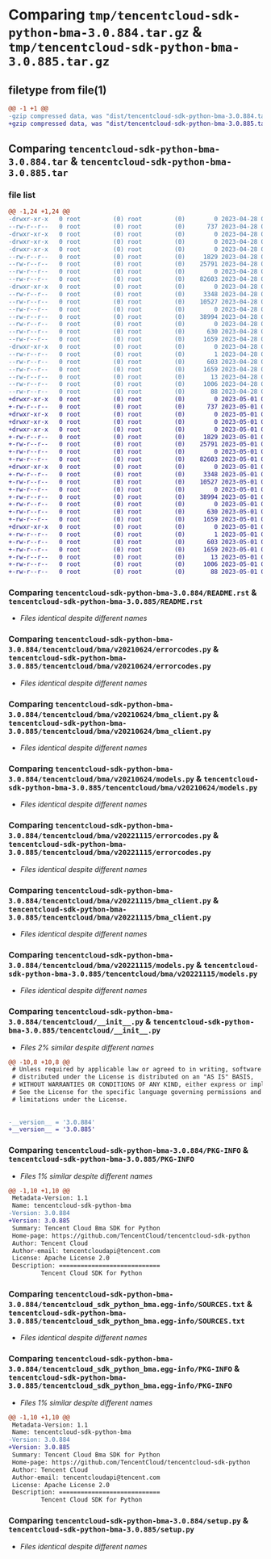# Comparing `tmp/tencentcloud-sdk-python-bma-3.0.884.tar.gz` & `tmp/tencentcloud-sdk-python-bma-3.0.885.tar.gz`

## filetype from file(1)

```diff
@@ -1 +1 @@
-gzip compressed data, was "dist/tencentcloud-sdk-python-bma-3.0.884.tar", last modified: Fri Apr 28 02:05:51 2023, max compression
+gzip compressed data, was "dist/tencentcloud-sdk-python-bma-3.0.885.tar", last modified: Mon May  1 00:28:52 2023, max compression
```

## Comparing `tencentcloud-sdk-python-bma-3.0.884.tar` & `tencentcloud-sdk-python-bma-3.0.885.tar`

### file list

```diff
@@ -1,24 +1,24 @@
-drwxr-xr-x   0 root         (0) root         (0)        0 2023-04-28 02:05:51.000000 tencentcloud-sdk-python-bma-3.0.884/
--rw-r--r--   0 root         (0) root         (0)      737 2023-04-28 02:05:51.000000 tencentcloud-sdk-python-bma-3.0.884/README.rst
-drwxr-xr-x   0 root         (0) root         (0)        0 2023-04-28 02:05:51.000000 tencentcloud-sdk-python-bma-3.0.884/tencentcloud/
-drwxr-xr-x   0 root         (0) root         (0)        0 2023-04-28 02:05:51.000000 tencentcloud-sdk-python-bma-3.0.884/tencentcloud/bma/
-drwxr-xr-x   0 root         (0) root         (0)        0 2023-04-28 02:05:51.000000 tencentcloud-sdk-python-bma-3.0.884/tencentcloud/bma/v20210624/
--rw-r--r--   0 root         (0) root         (0)     1829 2023-04-28 02:05:51.000000 tencentcloud-sdk-python-bma-3.0.884/tencentcloud/bma/v20210624/errorcodes.py
--rw-r--r--   0 root         (0) root         (0)    25791 2023-04-28 02:05:51.000000 tencentcloud-sdk-python-bma-3.0.884/tencentcloud/bma/v20210624/bma_client.py
--rw-r--r--   0 root         (0) root         (0)        0 2023-04-28 02:05:51.000000 tencentcloud-sdk-python-bma-3.0.884/tencentcloud/bma/v20210624/__init__.py
--rw-r--r--   0 root         (0) root         (0)    82603 2023-04-28 02:05:51.000000 tencentcloud-sdk-python-bma-3.0.884/tencentcloud/bma/v20210624/models.py
-drwxr-xr-x   0 root         (0) root         (0)        0 2023-04-28 02:05:51.000000 tencentcloud-sdk-python-bma-3.0.884/tencentcloud/bma/v20221115/
--rw-r--r--   0 root         (0) root         (0)     3348 2023-04-28 02:05:51.000000 tencentcloud-sdk-python-bma-3.0.884/tencentcloud/bma/v20221115/errorcodes.py
--rw-r--r--   0 root         (0) root         (0)    10527 2023-04-28 02:05:51.000000 tencentcloud-sdk-python-bma-3.0.884/tencentcloud/bma/v20221115/bma_client.py
--rw-r--r--   0 root         (0) root         (0)        0 2023-04-28 02:05:51.000000 tencentcloud-sdk-python-bma-3.0.884/tencentcloud/bma/v20221115/__init__.py
--rw-r--r--   0 root         (0) root         (0)    38994 2023-04-28 02:05:51.000000 tencentcloud-sdk-python-bma-3.0.884/tencentcloud/bma/v20221115/models.py
--rw-r--r--   0 root         (0) root         (0)        0 2023-04-28 02:05:51.000000 tencentcloud-sdk-python-bma-3.0.884/tencentcloud/bma/__init__.py
--rw-r--r--   0 root         (0) root         (0)      630 2023-04-28 02:05:51.000000 tencentcloud-sdk-python-bma-3.0.884/tencentcloud/__init__.py
--rw-r--r--   0 root         (0) root         (0)     1659 2023-04-28 02:05:51.000000 tencentcloud-sdk-python-bma-3.0.884/PKG-INFO
-drwxr-xr-x   0 root         (0) root         (0)        0 2023-04-28 02:05:51.000000 tencentcloud-sdk-python-bma-3.0.884/tencentcloud_sdk_python_bma.egg-info/
--rw-r--r--   0 root         (0) root         (0)        1 2023-04-28 02:05:51.000000 tencentcloud-sdk-python-bma-3.0.884/tencentcloud_sdk_python_bma.egg-info/dependency_links.txt
--rw-r--r--   0 root         (0) root         (0)      603 2023-04-28 02:05:51.000000 tencentcloud-sdk-python-bma-3.0.884/tencentcloud_sdk_python_bma.egg-info/SOURCES.txt
--rw-r--r--   0 root         (0) root         (0)     1659 2023-04-28 02:05:51.000000 tencentcloud-sdk-python-bma-3.0.884/tencentcloud_sdk_python_bma.egg-info/PKG-INFO
--rw-r--r--   0 root         (0) root         (0)       13 2023-04-28 02:05:51.000000 tencentcloud-sdk-python-bma-3.0.884/tencentcloud_sdk_python_bma.egg-info/top_level.txt
--rw-r--r--   0 root         (0) root         (0)     1006 2023-04-28 02:05:51.000000 tencentcloud-sdk-python-bma-3.0.884/setup.py
--rw-r--r--   0 root         (0) root         (0)       88 2023-04-28 02:05:51.000000 tencentcloud-sdk-python-bma-3.0.884/setup.cfg
+drwxr-xr-x   0 root         (0) root         (0)        0 2023-05-01 00:28:52.000000 tencentcloud-sdk-python-bma-3.0.885/
+-rw-r--r--   0 root         (0) root         (0)      737 2023-05-01 00:28:52.000000 tencentcloud-sdk-python-bma-3.0.885/README.rst
+drwxr-xr-x   0 root         (0) root         (0)        0 2023-05-01 00:28:52.000000 tencentcloud-sdk-python-bma-3.0.885/tencentcloud/
+drwxr-xr-x   0 root         (0) root         (0)        0 2023-05-01 00:28:52.000000 tencentcloud-sdk-python-bma-3.0.885/tencentcloud/bma/
+drwxr-xr-x   0 root         (0) root         (0)        0 2023-05-01 00:28:52.000000 tencentcloud-sdk-python-bma-3.0.885/tencentcloud/bma/v20210624/
+-rw-r--r--   0 root         (0) root         (0)     1829 2023-05-01 00:28:52.000000 tencentcloud-sdk-python-bma-3.0.885/tencentcloud/bma/v20210624/errorcodes.py
+-rw-r--r--   0 root         (0) root         (0)    25791 2023-05-01 00:28:52.000000 tencentcloud-sdk-python-bma-3.0.885/tencentcloud/bma/v20210624/bma_client.py
+-rw-r--r--   0 root         (0) root         (0)        0 2023-05-01 00:28:52.000000 tencentcloud-sdk-python-bma-3.0.885/tencentcloud/bma/v20210624/__init__.py
+-rw-r--r--   0 root         (0) root         (0)    82603 2023-05-01 00:28:52.000000 tencentcloud-sdk-python-bma-3.0.885/tencentcloud/bma/v20210624/models.py
+drwxr-xr-x   0 root         (0) root         (0)        0 2023-05-01 00:28:52.000000 tencentcloud-sdk-python-bma-3.0.885/tencentcloud/bma/v20221115/
+-rw-r--r--   0 root         (0) root         (0)     3348 2023-05-01 00:28:52.000000 tencentcloud-sdk-python-bma-3.0.885/tencentcloud/bma/v20221115/errorcodes.py
+-rw-r--r--   0 root         (0) root         (0)    10527 2023-05-01 00:28:52.000000 tencentcloud-sdk-python-bma-3.0.885/tencentcloud/bma/v20221115/bma_client.py
+-rw-r--r--   0 root         (0) root         (0)        0 2023-05-01 00:28:52.000000 tencentcloud-sdk-python-bma-3.0.885/tencentcloud/bma/v20221115/__init__.py
+-rw-r--r--   0 root         (0) root         (0)    38994 2023-05-01 00:28:52.000000 tencentcloud-sdk-python-bma-3.0.885/tencentcloud/bma/v20221115/models.py
+-rw-r--r--   0 root         (0) root         (0)        0 2023-05-01 00:28:52.000000 tencentcloud-sdk-python-bma-3.0.885/tencentcloud/bma/__init__.py
+-rw-r--r--   0 root         (0) root         (0)      630 2023-05-01 00:28:52.000000 tencentcloud-sdk-python-bma-3.0.885/tencentcloud/__init__.py
+-rw-r--r--   0 root         (0) root         (0)     1659 2023-05-01 00:28:52.000000 tencentcloud-sdk-python-bma-3.0.885/PKG-INFO
+drwxr-xr-x   0 root         (0) root         (0)        0 2023-05-01 00:28:52.000000 tencentcloud-sdk-python-bma-3.0.885/tencentcloud_sdk_python_bma.egg-info/
+-rw-r--r--   0 root         (0) root         (0)        1 2023-05-01 00:28:52.000000 tencentcloud-sdk-python-bma-3.0.885/tencentcloud_sdk_python_bma.egg-info/dependency_links.txt
+-rw-r--r--   0 root         (0) root         (0)      603 2023-05-01 00:28:52.000000 tencentcloud-sdk-python-bma-3.0.885/tencentcloud_sdk_python_bma.egg-info/SOURCES.txt
+-rw-r--r--   0 root         (0) root         (0)     1659 2023-05-01 00:28:52.000000 tencentcloud-sdk-python-bma-3.0.885/tencentcloud_sdk_python_bma.egg-info/PKG-INFO
+-rw-r--r--   0 root         (0) root         (0)       13 2023-05-01 00:28:52.000000 tencentcloud-sdk-python-bma-3.0.885/tencentcloud_sdk_python_bma.egg-info/top_level.txt
+-rw-r--r--   0 root         (0) root         (0)     1006 2023-05-01 00:28:52.000000 tencentcloud-sdk-python-bma-3.0.885/setup.py
+-rw-r--r--   0 root         (0) root         (0)       88 2023-05-01 00:28:52.000000 tencentcloud-sdk-python-bma-3.0.885/setup.cfg
```

### Comparing `tencentcloud-sdk-python-bma-3.0.884/README.rst` & `tencentcloud-sdk-python-bma-3.0.885/README.rst`

 * *Files identical despite different names*

### Comparing `tencentcloud-sdk-python-bma-3.0.884/tencentcloud/bma/v20210624/errorcodes.py` & `tencentcloud-sdk-python-bma-3.0.885/tencentcloud/bma/v20210624/errorcodes.py`

 * *Files identical despite different names*

### Comparing `tencentcloud-sdk-python-bma-3.0.884/tencentcloud/bma/v20210624/bma_client.py` & `tencentcloud-sdk-python-bma-3.0.885/tencentcloud/bma/v20210624/bma_client.py`

 * *Files identical despite different names*

### Comparing `tencentcloud-sdk-python-bma-3.0.884/tencentcloud/bma/v20210624/models.py` & `tencentcloud-sdk-python-bma-3.0.885/tencentcloud/bma/v20210624/models.py`

 * *Files identical despite different names*

### Comparing `tencentcloud-sdk-python-bma-3.0.884/tencentcloud/bma/v20221115/errorcodes.py` & `tencentcloud-sdk-python-bma-3.0.885/tencentcloud/bma/v20221115/errorcodes.py`

 * *Files identical despite different names*

### Comparing `tencentcloud-sdk-python-bma-3.0.884/tencentcloud/bma/v20221115/bma_client.py` & `tencentcloud-sdk-python-bma-3.0.885/tencentcloud/bma/v20221115/bma_client.py`

 * *Files identical despite different names*

### Comparing `tencentcloud-sdk-python-bma-3.0.884/tencentcloud/bma/v20221115/models.py` & `tencentcloud-sdk-python-bma-3.0.885/tencentcloud/bma/v20221115/models.py`

 * *Files identical despite different names*

### Comparing `tencentcloud-sdk-python-bma-3.0.884/tencentcloud/__init__.py` & `tencentcloud-sdk-python-bma-3.0.885/tencentcloud/__init__.py`

 * *Files 2% similar despite different names*

```diff
@@ -10,8 +10,8 @@
 # Unless required by applicable law or agreed to in writing, software
 # distributed under the License is distributed on an "AS IS" BASIS,
 # WITHOUT WARRANTIES OR CONDITIONS OF ANY KIND, either express or implied.
 # See the License for the specific language governing permissions and
 # limitations under the License.
 
 
-__version__ = '3.0.884'
+__version__ = '3.0.885'
```

### Comparing `tencentcloud-sdk-python-bma-3.0.884/PKG-INFO` & `tencentcloud-sdk-python-bma-3.0.885/PKG-INFO`

 * *Files 1% similar despite different names*

```diff
@@ -1,10 +1,10 @@
 Metadata-Version: 1.1
 Name: tencentcloud-sdk-python-bma
-Version: 3.0.884
+Version: 3.0.885
 Summary: Tencent Cloud Bma SDK for Python
 Home-page: https://github.com/TencentCloud/tencentcloud-sdk-python
 Author: Tencent Cloud
 Author-email: tencentcloudapi@tencent.com
 License: Apache License 2.0
 Description: ============================
         Tencent Cloud SDK for Python
```

### Comparing `tencentcloud-sdk-python-bma-3.0.884/tencentcloud_sdk_python_bma.egg-info/SOURCES.txt` & `tencentcloud-sdk-python-bma-3.0.885/tencentcloud_sdk_python_bma.egg-info/SOURCES.txt`

 * *Files identical despite different names*

### Comparing `tencentcloud-sdk-python-bma-3.0.884/tencentcloud_sdk_python_bma.egg-info/PKG-INFO` & `tencentcloud-sdk-python-bma-3.0.885/tencentcloud_sdk_python_bma.egg-info/PKG-INFO`

 * *Files 1% similar despite different names*

```diff
@@ -1,10 +1,10 @@
 Metadata-Version: 1.1
 Name: tencentcloud-sdk-python-bma
-Version: 3.0.884
+Version: 3.0.885
 Summary: Tencent Cloud Bma SDK for Python
 Home-page: https://github.com/TencentCloud/tencentcloud-sdk-python
 Author: Tencent Cloud
 Author-email: tencentcloudapi@tencent.com
 License: Apache License 2.0
 Description: ============================
         Tencent Cloud SDK for Python
```

### Comparing `tencentcloud-sdk-python-bma-3.0.884/setup.py` & `tencentcloud-sdk-python-bma-3.0.885/setup.py`

 * *Files identical despite different names*


